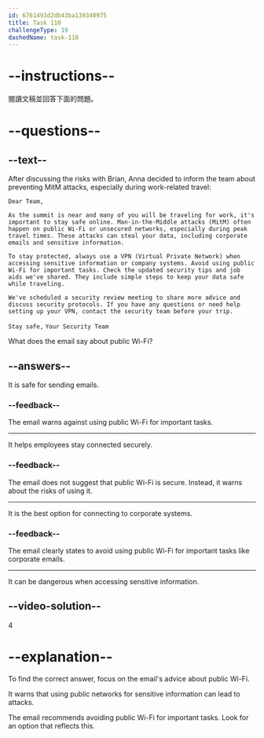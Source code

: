 ```yaml
---
id: 6761493d2db43ba139340975
title: Task 110
challengeType: 19
dashedName: task-110
---
```


<!-- READING -->

# --instructions--

閱讀文稿並回答下面的問題。

# --questions--

## --text--

After discussing the risks with Brian, Anna decided to inform the team about preventing MitM attacks, especially during work-related travel:

`Dear Team,`

`As the summit is near and many of you will be traveling for work, it's important to stay safe online. Man-in-the-Middle attacks (MitM) often happen on public Wi-Fi or unsecured networks, especially during peak travel times. These attacks can steal your data, including corporate emails and sensitive information.`

`To stay protected, always use a VPN (Virtual Private Network) when accessing sensitive information or company systems. Avoid using public Wi-Fi for important tasks. Check the updated security tips and job aids we've shared. They include simple steps to keep your data safe while traveling.`

`We've scheduled a security review meeting to share more advice and discuss security protocols. If you have any questions or need help setting up your VPN, contact the security team before your trip.`

`Stay safe,` `Your Security Team`

What does the email say about public Wi-Fi?

## --answers--

It is safe for sending emails.

### --feedback--

The email warns against using public Wi-Fi for important tasks.

---

It helps employees stay connected securely.

### --feedback--

The email does not suggest that public Wi-Fi is secure. Instead, it warns about the risks of using it.

---

It is the best option for connecting to corporate systems.

### --feedback--

The email clearly states to avoid using public Wi-Fi for important tasks like corporate emails.

---

It can be dangerous when accessing sensitive information.

## --video-solution--

4

# --explanation--

To find the correct answer, focus on the email's advice about public Wi-Fi.

It warns that using public networks for sensitive information can lead to attacks.

The email recommends avoiding public Wi-Fi for important tasks. Look for an option that reflects this.
